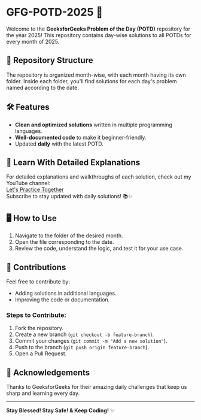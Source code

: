 # GFG-POTD-2025 🚀  
Welcome to the **GeeksforGeeks Problem of the Day (POTD)** repository for the year 2025! This repository contains day-wise solutions to all POTDs for every month of 2025.

## 📌 Repository Structure  
The repository is organized month-wise, with each month having its own folder. Inside each folder, you'll find solutions for each day's problem named according to the date.


## 🛠️ Features  
- **Clean and optimized solutions** written in multiple programming languages.  
- **Well-documented code** to make it beginner-friendly.  
- Updated **daily** with the latest POTD.  

## 🎥 Learn With Detailed Explanations  
For detailed explanations and walkthroughs of each solution, check out my YouTube channel:  
[Let's Practice Together](https://www.youtube.com/@letspracticetogether)  
Subscribe to stay updated with daily solutions! 📚✨

## 🖥️ How to Use  
1. Navigate to the folder of the desired month.  
2. Open the file corresponding to the date.  
3. Review the code, understand the logic, and test it for your use case.

## 🤝 Contributions  
Feel free to contribute by:  
- Adding solutions in additional languages.  
- Improving the code or documentation.  

### Steps to Contribute:  
1. Fork the repository.  
2. Create a new branch (`git checkout -b feature-branch`).  
3. Commit your changes (`git commit -m "Add a new solution"`).  
4. Push to the branch (`git push origin feature-branch`).  
5. Open a Pull Request.

## 🧡 Acknowledgements  
Thanks to GeeksforGeeks for their amazing daily challenges that keep us sharp and learning every day.

---

**Stay Blessed! Stay Safe! & Keep Coding!** ✨  
